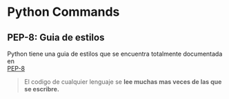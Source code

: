 # Python Commands 

## PEP-8: Guia de estilos
Python tiene una guia de estilos que se encuentra totalmente documentada en <br>
[PEP-8](https://peps.python.org/pep-0008/)

> El codigo de cualquier lenguaje se **lee muchas mas veces de las que se 
escribre.**
